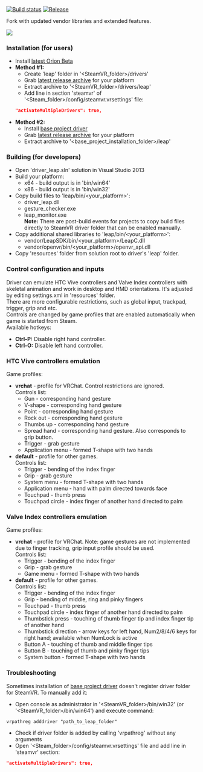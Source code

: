 [![Build status](https://ci.appveyor.com/api/projects/status/2pc49d2hpt2hx944?svg=true)](https://ci.appveyor.com/project/SDraw/driver-leap) [![Release](http://img.shields.io/github/release/SDraw/driver_leap.svg)](../../releases/latest)

Fork with updated vendor libraries and extended features.

[![](./.github/repository_img.png)](https://www.youtube.com/playlist?list=PLiEPsxTlqsDk5GKcgsmeDQNRs7KV8lI-s)
  
### Installation (for users)
* Install [latest Orion Beta](https://developer.leapmotion.com/get-started)
* **Method #1:**
  * Create 'leap' folder in '<SteamVR_folder>/drivers'
  * Grab [latest release archive](../../releases/latest) for your platform
  * Extract archive to '<SteamVR_folder>/drivers/leap'
  * Add line in section 'steamvr' of '<Steam_folder>/config/steamvr.vrsettings' file:
  ```JSON
  "activateMultipleDrivers": true,
  ```
* **Method #2:**
  * Install [base project driver](https://github.com/cbuchner1/driver_leap/releases/tag/alpha8)
  * Grab [latest release archive](../../releases/latest) for your platform
  * Extract archive to '<base_project_installation_folder>/leap'

### Building (for developers)
* Open 'driver_leap.sln' solution in Visual Studio 2013
* Build your platform:
  * x64 - build output is in 'bin/win64'
  * x86 - build output is in 'bin/win32'
* Copy build files to 'leap/bin/<your_platform>':
  * driver_leap.dll
  * gesture_checker.exe
  * leap_monitor.exe  
**Note:** There are post-build events for projects to copy build files directly to SteamVR driver folder that can be enabled manually.
* Copy additional shared libraries to 'leap/bin/<your_platform>':
  * vendor/LeapSDK/bin/<your_platform>/LeapC.dll
  * vendor/openvr/bin/<your_platform>/openvr_api.dll
* Copy 'resources' folder from solution root to driver's 'leap' folder. 
  
### Control configuration and inputs
Driver can emulate HTC Vive controllers and Valve Index controllers with skeletal animation and work in desktop and HMD orientations. It's adjusted by editing settings.xml in 'resources' folder.  
There are more configurable restrictions, such as global input, trackpad, trigger, grip and etc.  
Controls are changed by game profiles that are enabled automatically when game is started from Steam.  
Available hotkeys:
* **Ctrl-P:** Disable right hand controller.
* **Ctrl-O:** Disable left hand controller.

### HTC Vive controllers emulation
Game profiles:
  * **vrchat** - profile for VRChat. Control restrictions are ignored.  
  Controls list:
    * Gun - corresponding hand gesture
    * V-shape - corresponding hand gesture
    * Point - corresponding hand gesture
    * Rock out - corresponding hand gesture
    * Thumbs up - corresponding hand gesture
    * Spread hand - corresponding hand gesture. Also corresponds to grip button.
    * Trigger - grab gesture
    * Application menu - formed T-shape with two hands
  * **default** - profile for other games.  
  Controls list:
    * Trigger - bending of the index finger
    * Grip - grab gesture
    * System menu - formed T-shape with two hands
    * Application menu - hand with palm directed towards face
    * Touchpad - thumb press
    * Touchpad circle - index finger of another hand directed to palm
    
### Valve Index controllers emulation 
Game profiles:
  * **vrchat** - profile for VRChat. Note: game gestures are not implemented due to finger tracking, grip input profile should be used.  
  Controls list:
    * Trigger - bending of the index finger
    * Grip - grab gesture
    * Game menu - formed T-shape with two hands
  * **default** - profile for other games.  
  Controls list:
    * Trigger - bending of the index finger
    * Grip - bending of middle, ring and pinky fingers
    * Touchpad - thumb press
    * Touchpad circle - index finger of another hand directed to palm
    * Thumbstick press - touching of thumb finger tip and index finger tip of another hand
    * Thumbstick direction - arrow keys for left hand, Num2/8/4/6 keys for right hand; available when NumLock is active
    * Button A - touching of thumb and middle finger tips
    * Button B - touching of thumb and pinky finger tips
    * System button - formed T-shape with two hands

### Troubleshooting
Sometimes installation of [base project driver](https://github.com/cbuchner1/driver_leap) doesn't register driver folder for SteamVR. To manually add it:
* Open console as administrator in '<SteamVR_folder>/bin/win32' (or '<SteamVR_folder>/bin/win64') and execute command:
```
vrpathreg adddriver "path_to_leap_folder"
```
* Check if driver folder is added by calling 'vrpathreg' without any arguments
* Open '<Steam_folder>/config/steamvr.vrsettings' file and add line in 'steamvr' section:
```JSON
"activateMultipleDrivers": true,
```
